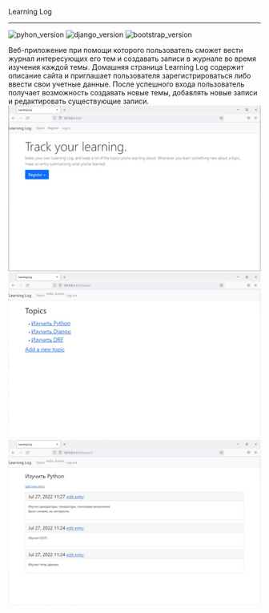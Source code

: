 Learning Log
___
![pyhon_version](https://img.shields.io/badge/python-3.8-orange)
![django_version](https://img.shields.io/badge/django-3.2-orange)
![bootstrap_version](https://img.shields.io/badge/bootstrap4-0.1-orange)

Веб-приложение при помощи которого 
пользователь сможет вести журнал интересующих его тем и создавать записи 
в журнале во время изучения каждой темы. Домашняя страница Learning Log 
содержит описание сайта и приглашает пользователя зарегистрироваться 
либо ввести свои учетные данные. После успешного входа пользователь
получает возможность создавать новые темы, добавлять новые записи
и редактировать существующие записи.
![demo1](demo1.jpg)
![demo2](demo2.jpg)
![demo3](demo3.jpg)
